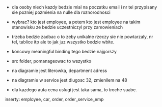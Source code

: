 - dla osoby niech kazdy bedzie mial na poczatku email i nr tel przypisany sie pozniej pozmienia na nulle dla roznorodnosci

- wybrac? kto jest employee, a potem kto jest employee na takim stanowisku ze bedzie uczestniczyl przy zamowieniach

- trzeba bedzie zadbac o to zeby unikalne rzeczy sie nie powtarzaly, nr tel, tablice itp ale to jak juz wszystko bedzie wbite.

- koncowy meaningful binding tego bedzie najgorszy

- src folder, pomanageowac to wszystko

- na diagramie jest literowka, department adress
- na diagramie w service jest dlugosc 32, zmienilem na 48

- dla kazdego auta cena uslugi jest taka sama, to troche suabe.

inserty:
employee, car, order, order_service_emp